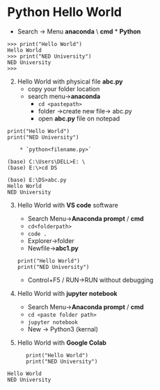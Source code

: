 # Python Hello World
* Search -> Menu **anaconda** \ **cmd**
        * **Python**
```
>>> print("Hello World")
Hello World
>>> print("NED University")
NED University
>>>
```

2. Hello World with physical file **abc.py**
    * copy your folder location
    * search menu->**anaconda**
        * `cd <pastepath>`
        * folder ->create new file-> abc.py
        * open **abc.py** file on notepad
```
print("Hello World")
print("NED University")

```
        * `python<filename.py>`

```
(base) C:\Users\DELL>E: \
(base) E:\>cd DS

(base) E:\DS>abc.py
Hello World
NED University
```

3. Hello World with **VS code** software
     * Search Menu->**Anaconda prompt** / **cmd**
     * `cd<folderpath>`
     * `code .`
     * Explorer->folder
     * Newfile->**abc1.py**
     ```
     print("Hello World")
     print("NED University")
     ```
     * Control+F5 / RUN->RUN without debugging

4. Hello World with **jupyter notebook**
     * Search Menu->**Anaconda prompt** / **cmd**
     * `cd <paste folder path>`
     * `jupyter notebook`
     * New -> Python3 (kernal)

5. Hello World with **Google Colab**

```
      print("Hello World")
      print("NED University")
```

```
Hello World
NED University
```
 

    



